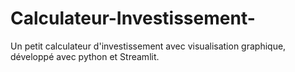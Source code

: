 # Calculateur-Investissement-
Un petit calculateur d'investissement avec visualisation graphique, développé avec python et Streamlit.
